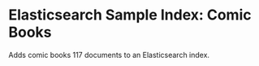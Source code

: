 # Elasticsearch Sample Index: Comic Books

Adds comic books 117 documents to an Elasticsearch index.
